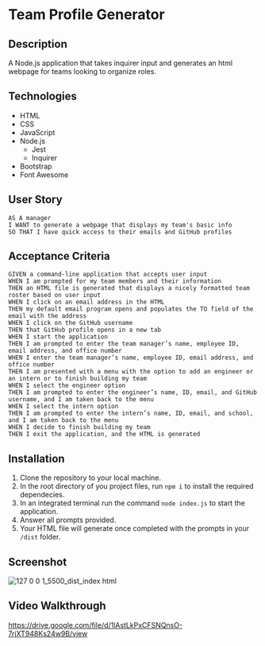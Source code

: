 # Team Profile Generator
## Description
A Node.js application that takes inquirer input and generates an html webpage for teams looking to organize roles.
## Technologies
- HTML
- CSS
- JavaScript
- Node.js
  - Jest
  - Inquirer
- Bootstrap
- Font Awesome
## User Story
```
AS A manager
I WANT to generate a webpage that displays my team's basic info
SO THAT I have quick access to their emails and GitHub profiles
```
## Acceptance Criteria
```
GIVEN a command-line application that accepts user input
WHEN I am prompted for my team members and their information
THEN an HTML file is generated that displays a nicely formatted team roster based on user input
WHEN I click on an email address in the HTML
THEN my default email program opens and populates the TO field of the email with the address
WHEN I click on the GitHub username
THEN that GitHub profile opens in a new tab
WHEN I start the application
THEN I am prompted to enter the team manager’s name, employee ID, email address, and office number
WHEN I enter the team manager’s name, employee ID, email address, and office number
THEN I am presented with a menu with the option to add an engineer or an intern or to finish building my team
WHEN I select the engineer option
THEN I am prompted to enter the engineer’s name, ID, email, and GitHub username, and I am taken back to the menu
WHEN I select the intern option
THEN I am prompted to enter the intern’s name, ID, email, and school, and I am taken back to the menu
WHEN I decide to finish building my team
THEN I exit the application, and the HTML is generated
```

## Installation
1. Clone the repository to your local machine.
2. In the root directory of you project files, run ```npm i``` to install the required dependecies.
3. In an integrated terminal run the command ```node index.js``` to start the application.
4. Answer all prompts provided.
5. Your HTML file will generate once completed with the prompts in your ```/dist``` folder.
## Screenshot
![127 0 0 1_5500_dist_index html](https://user-images.githubusercontent.com/107086158/197083187-2a7ba2a2-f8c7-46e8-b4c6-7fbbcec5ee9f.png)

## Video Walkthrough
https://drive.google.com/file/d/1lAstLkPxCFSNQnsO-7rjXT948Ks24w9B/view
